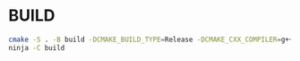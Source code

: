 # BUILD
```bash
cmake -S . -B build -DCMAKE_BUILD_TYPE=Release -DCMAKE_CXX_COMPILER=g++-10 -G Ninja
ninja -C build
```
